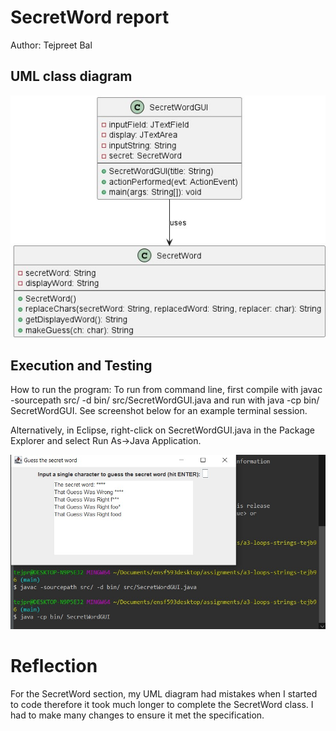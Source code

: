 # SecretWord report
Author: Tejpreet Bal

## UML class diagram

![secretword](SecretWordUML.jpg)

## Execution and Testing
How to run the program: To run from command line, first compile with javac -sourcepath src/ -d bin/ src/SecretWordGUI.java and run with java -cp bin/ SecretWordGUI. See screenshot below for an example terminal session.

Alternatively, in Eclipse, right-click on SecretWordGUI.java in the Package Explorer and select Run As->Java Application.

![secretwordRun](SecretWordRunjpg.jpg)

# Reflection

For the SecretWord section, my UML diagram had mistakes when I started to code therefore it took much longer to complete the SecretWord class. I had to make many changes to ensure it met the specification. 

